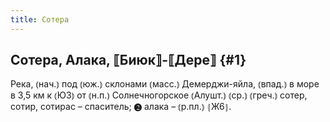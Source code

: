 ```yaml
---
title: Сотера
---
```

## Сотера, Алака, ⟦Биюк⟧-⟦Дере⟧ {#1}

Река, ⦅нач.⦆ под ⦅юж.⦆ склонами ⦅масс.⦆ Демерджи-яйла, ⦅впад.⦆ в море в 3,5 км к ⦅ЮЗ⦆ от ⦅н.п.⦆ Солнечногорское ⦅Алушт.⦆ ⦅ср.⦆ ⦅греч.⦆ сотер, сотир, сотирас – спаситель; ❷ алака – ⦅р.пл.⦆ ⦃Ж6⦄.
